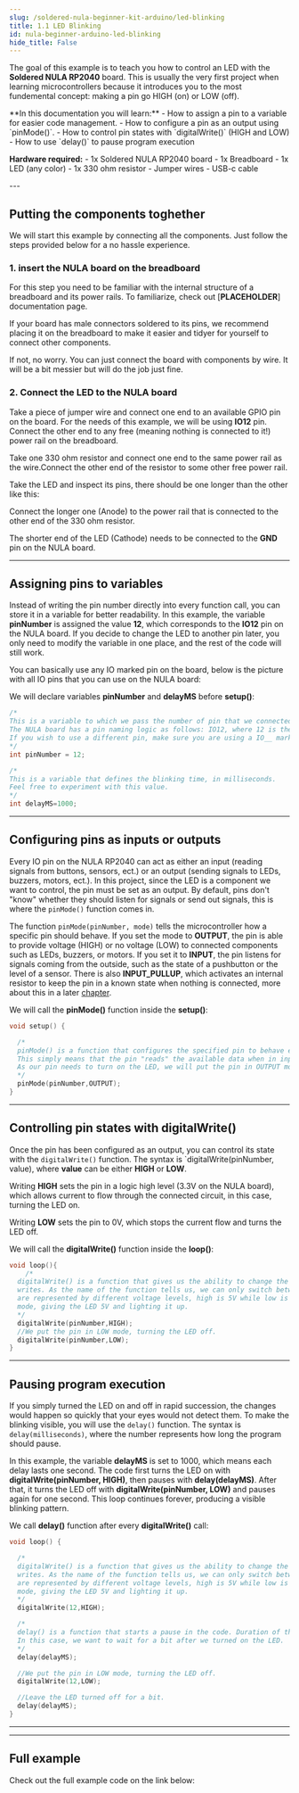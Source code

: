 ```yaml
---
slug: /soldered-nula-beginner-kit-arduino/led-blinking
title: 1.1 LED Blinking 
id: nula-beginner-arduino-led-blinking
hide_title: False
---
```


<CenteredImage src="/img/under_construction.png" alt="placeholder" caption="Full example video" width="600px"/>

The goal of this example is to teach you how to control an LED with the **Soldered NULA RP2040** board. This is usually the very first project when learning microcontrollers because it introduces you to the most fundemental concept: making a pin go HIGH (on) or LOW (off). 

<SuccessBox>
**In this documentation you will learn:**
    - How to assign a pin to a variable for easier code management.
    - How to configure a pin as an output using `pinMode()`.
    - How to control pin states with `digitalWrite()` (HIGH and LOW)
    - How to use `delay()` to pause program execution
</SuccessBox>

**Hardware required:**
    - 1x Soldered NULA RP2040 board
    - 1x Breadboard
    - 1x LED (any color)
    - 1x 330 ohm resistor
    - Jumper wires
    - USB-c cable


<CenteredImage src="/img/under_construction.png" alt="placeholder" caption="All components that are needed" width="600px"/>
---

## Putting the components toghether
We will start this example by connecting all the components. Just follow the steps provided below for a no hassle experience.

### 1. insert the NULA board on the breadboard
<InfoBox>For this step you need to be familiar with the internal structure of a breadboard and its power rails. To familiarize, check out [**PLACEHOLDER**] documentation page.</InfoBox>

If your board has male connectors soldered to its pins, we recommend placing it on the breadboard to make it easier and tidyer for yourself to connect other components.

<CenteredImage src="/img/under_construction.png" alt="placeholder" caption="NULA on breadboard" width="600px"/>

If not, no worry. You can just connect the board with components by wire. It will be a bit messier but will do the job just fine.


### 2. Connect the LED to the NULA board
Take a piece of jumper wire and connect one end to an available GPIO pin on the board. For the needs of this example, we will be using **IO12** pin. Connect the other end to any free (meaning nothing is connected to it!) power rail on the breadboard.


<CenteredImage src="/img/under_construction.png" alt="placeholder" caption="connection 1" width="600px"/>

Take one 330 ohm resistor and connect one end to the same power rail as the wire.Connect the other end of the resistor to some other free power rail. 

<CenteredImage src="/img/under_construction.png" alt="placeholder" caption="connection 2" width="600px"/>

Take the LED and inspect its pins, there should be one longer than the other like this:

<CenteredImage src="/img/nula-beginner-kit-arduino/led.jpg" alt="LED pins marked" caption="LED pins" width="600px"/>

Connect the longer one (Anode) to the power rail that is connected to the other end of the 330 ohm resistor.

<CenteredImage src="/img/under_construction.png" alt="placeholder" caption="connection 2" width="600px"/>

The shorter end of the LED (Cathode) needs to be connected to the **GND** pin on the NULA board.

---

## Assigning pins to variables

Instead of writing the pin number directly into every function call, you can store it in a variable for better readability. In this example, the variable **pinNumber** is assigned the value **12**, which corresponds to the **IO12** pin on the NULA board. If you decide to change the LED to another pin later, you only need to modify the variable in one place, and the rest of the code will still work.

You can basically use any IO marked pin on the board, below is the picture with all IO pins that you can use on the NULA board:

<CenteredImage src="/img/under_construction.png" alt="placeholder" caption="All available IO pins on NULA2040" width="600px"/>

We will declare variables **pinNumber** and **delayMS** before **setup()**:

```cpp
/*
This is a variable to which we pass the number of pin that we connected the LED to. 
The NULA board has a pin naming logic as follows: IO12, where 12 is the number that we give to the variable.
If you wish to use a different pin, make sure you are using a IO__ marked pin. 
*/
int pinNumber = 12;

/*
This is a variable that defines the blinking time, in milliseconds.
Feel free to experiment with this value.
*/
int delayMS=1000;
```

---

## Configuring pins as inputs or outputs

Every IO pin on the NULA RP2040 can act as either an input (reading signals from buttons, sensors, ect.) or an output (sending signals to LEDs, buzzers, motors, ect.). In this project, since the LED is a component we want to control, the pin must be set as an output. By default, pins don't "know" whether they should listen for signals or send out signals, this is where the `pinMode()` function comes in.

The function  `pinMode(pinNumber, mode)` tells the microcontroller how a specific pin should behave. If you set the mode to **OUTPUT**, the pin is able to provide voltage (HIGH) or no voltage (LOW) to connected components such as LEDs, buzzers, or motors. If you set it to **INPUT**, the pin listens for signals coming from the outside, such as the state of a pushbutton or the level of a sensor. There is also **INPUT_PULLUP**, which activates an internal resistor to keep the pin in a known state when nothing is connected, more about this in a later [chapter](/documentation/soldered-nula-beginner-kit.arduino/button-toggle-led/#what-is-a-pull-down-resistor).

<CenteredImage src="/img/nula-beginner-kit-arduino/input-output-explained.png" alt="IO visualised" caption="Visualisation of input/output modes" />

We will call the **pinMode()** function inside the **setup()**:

```cpp
void setup() {

  /*
  pinMode() is a function that configures the specified pin to behave either as an input or in this case as an output.
  This simply means that the pin "reads" the available data when in input mode, and "writes" data when in output mode.
  As our pin needs to turn on the LED, we will put the pin in OUTPUT mode.
  */
  pinMode(pinNumber,OUTPUT);
}
```
---

## Controlling pin states with digitalWrite()

Once the pin has been configured as an output, you can control its state with the `digitalWrite()` function. The syntax is `digitalWrite(pinNumber, value), where **value** can be either **HIGH** or **LOW**.

Writing **HIGH** sets the pin in a logic high level (3.3V on the NULA board), which allows current to flow through the connected circuit, in this case, turning the LED on.

Writing **LOW** sets the pin to 0V, which stops the current flow and turns the LED off.

We will call the **digitalWrite()** function inside the **loop()**:

```cpp
void loop(){
    /*
  digitalWrite() is a function that gives us the ability to change the value that our pin (previously set as OUTPUT pin) 
  writes. As the name of the function tells us, we can only switch between digital values, high and low. Those values
  are represented by different voltage levels, high is 5V while low is 0V. We will start with putting the pin in HIGH
  mode, giving the LED 5V and lighting it up. 
  */
  digitalWrite(pinNumber,HIGH);
  //We put the pin in LOW mode, turning the LED off.
  digitalWrite(pinNumber,LOW);
}
```

---

## Pausing program execution

If you simply turned the LED on and off in rapid succession, the changes would happen so quickly that your eyes would not detect them. To make the blinking visible, you will use the `delay()` function. The syntax is `delay(milliseconds)`, where the number represents how long the program should pause.

In this example, the variable **delayMS** is set to 1000, which means each delay lasts one second. The code first turns the LED on with **digitalWrite(pinNumber, HIGH)**, then pauses with **delay(delayMS)**. After that, it turns the LED off with **digitalWrite(pinNumber, LOW)** and pauses again for one second. This loop continues forever, producing a visible blinking pattern.

<CenteredImage src="/img/under_construction.png" alt="placeholder" caption="Video of led blinking" width="600px"/>

We call **delay()** function after every **digitalWrite()** call:
```cpp
void loop() {

  /*
  digitalWrite() is a function that gives us the ability to change the value that our pin (previously set as OUTPUT pin) 
  writes. As the name of the function tells us, we can only switch between digital values, high and low. Those values
  are represented by different voltage levels, high is 5V while low is 0V. We will start with putting the pin in HIGH
  mode, giving the LED 5V and lighting it up. 
  */
  digitalWrite(12,HIGH);

  /*
  delay() is a function that starts a pause in the code. Duration of the pause is defined with the ms parameter.
  In this case, we want to wait for a bit after we turned on the LED.
  */
  delay(delayMS);

  //We put the pin in LOW mode, turning the LED off.
  digitalWrite(12,LOW);

  //Leave the LED turned off for a bit.
  delay(delayMS);
}
```
---

<CenteredImage src="/img/under_construction.png" alt="placeholder" caption="Full example video" width="600px"/>

---

## Full example
Check out the full example code on the link below:
<QuickLink 
  title="1.1_LED_blinking.ino" 
  description="Example that shows how to control the blinking of a simple LED"
  url="https://github.com/SolderedElectronics/Soldered-NULA-Beginner-kit-Arduino-project-examples/blob/main/1_Basic_Skills/1.1_LED_blinking/1.1_LED_blinking.ino" 
/>
